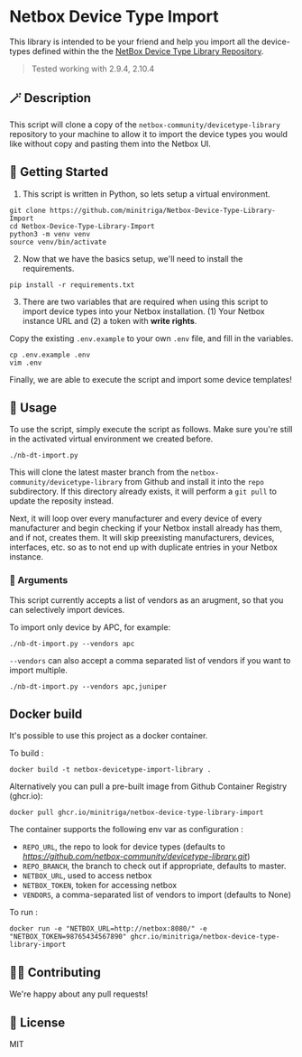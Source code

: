 # Netbox Device Type Import

This library is intended to be your friend and help you import all the device-types defined within the the [NetBox Device Type Library Repository](https://github.com/netbox-community/devicetype-library).

> Tested working with 2.9.4, 2.10.4

## 🪄 Description

This script will clone a copy of the `netbox-community/devicetype-library` repository to your machine to allow it to import the device types you would like without copy and pasting them into the Netbox UI.

## 🚀 Getting Started

1. This script is written in Python, so lets setup a virtual environment.

```
git clone https://github.com/minitriga/Netbox-Device-Type-Library-Import 
cd Netbox-Device-Type-Library-Import
python3 -m venv venv
source venv/bin/activate
```

2. Now that we have the basics setup, we'll need to install the requirements.

```
pip install -r requirements.txt
```

3. There are two variables that are required when using this script to import device types into your Netbox installation. (1) Your Netbox instance URL and (2) a token with **write rights**.

Copy the existing `.env.example` to your own `.env` file, and fill in the variables.

```
cp .env.example .env
vim .env
```

Finally, we are able to execute the script and import some device templates!

## 🔌 Usage

To use the script, simply execute the script as follows. Make sure you're still in the activated virtual environment we created before.

```
./nb-dt-import.py
```

This will clone the latest master branch from the `netbox-community/devicetype-library` from Github and install it into the `repo` subdirectory. If this directory already exists, it will perform a `git pull` to update the reposity instead.

Next, it will loop over every manufacturer and every device of every manufacturer and begin checking if your Netbox install already has them, and if not, creates them. It will skip preexisting manufacturers, devices, interfaces, etc. so as to not end up with duplicate entries in your Netbox instance.

### 🧰 Arguments

This script currently accepts a list of vendors as an arugment, so that you can selectively import devices.

To import only device by APC, for example:

```
./nb-dt-import.py --vendors apc
```

`--vendors` can also accept a comma separated list of vendors if you want to import multiple. 

```
./nb-dt-import.py --vendors apc,juniper
```

## Docker build

It's possible to use this project as a docker container. 

To build : 

```
docker build -t netbox-devicetype-import-library .
```

Alternatively you can pull a pre-built image from Github Container Registry (ghcr.io):

```
docker pull ghcr.io/minitriga/netbox-device-type-library-import
```

The container supports the following env var as configuration : 

- `REPO_URL`, the repo to look for device types (defaults to _https://github.com/netbox-community/devicetype-library.git_)
- `REPO_BRANCH`, the branch to check out if appropriate, defaults to master.
- `NETBOX_URL`, used to access netbox
- `NETBOX_TOKEN`, token for accessing netbox
- `VENDORS`, a comma-separated list of vendors to import (defaults to None)

To run : 

```
docker run -e "NETBOX_URL=http://netbox:8080/" -e "NETBOX_TOKEN=98765434567890" ghcr.io/minitriga/netbox-device-type-library-import
```

## 🧑‍💻 Contributing

We're happy about any pull requests!

## 📜 License

MIT
